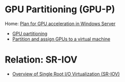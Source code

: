 # GPU Partitioning (GPU-P)
Home: [Plan for GPU acceleration in Windows Server](https://learn.microsoft.com/en-us/windows-server/virtualization/hyper-v/plan/plan-for-gpu-acceleration-in-windows-server#gpu-partitioning-gpu-p)
- [GPU partitioning](https://learn.microsoft.com/en-us/windows-server/virtualization/hyper-v/gpu-partitioning)
- [Partition and assign GPUs to a virtual machine](https://learn.microsoft.com/en-us/windows-server/virtualization/hyper-v/partition-assign-vm-gpu?tabs=windows-admin-center)

# Relation: SR-IOV
- [Overview of Single Root I/O Virtualization (SR-IOV)](https://learn.microsoft.com/en-us/windows-hardware/drivers/network/overview-of-single-root-i-o-virtualization--sr-iov-)
